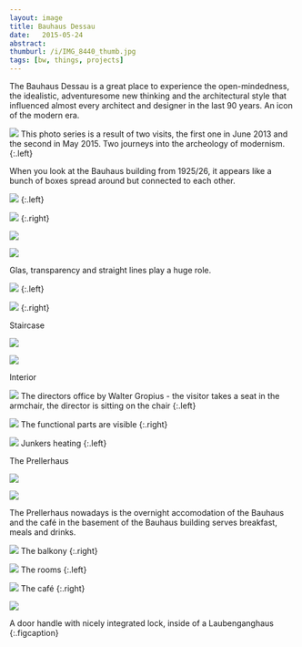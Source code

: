 ```yaml
---
layout: image
title: Bauhaus Dessau
date:   2015-05-24
abstract: 
thumburl: /i/IMG_8440_thumb.jpg
tags: [bw, things, projects]
---
```

The Bauhaus Dessau is a great place to experience the open-mindedness, the idealistic, adventuresome new thinking and the architectural style that influenced almost every architect and designer in the last 90 years. An icon of the modern era.

![](/i/IMG_8503.jpg)
This photo series is a result of two visits, the first one in June 2013 and the second in May 2015. Two journeys into the archeology of modernism. 
{:.left}

When you look at the Bauhaus building from 1925/26, it appears like a bunch of boxes spread around but connected to each other.

![](/i/IMG_8404.jpg)
{:.left}

![](/i/IMG_8387.jpg)
{:.right}

![](/i/IMG_8488.jpg)

![](/i/IMG_8428.jpg)

Glas, transparency and straight lines play a huge role. 

![](/i/IMG_8440.jpg)
{:.left}

![](/i/IMG_8422.jpg)
{:.right}

Staircase

![](/i/IMG_8456.jpg)

![](/i/IMG_8445.jpg)

Interior

![]({{site.url}}/i/IMG_5848.jpg)
The directors office by Walter Gropius - the visitor takes a seat in the armchair, the director is sitting on the chair
{:.left}

![]({{site.url}}/i/IMG_5833.jpg) 
The functional parts are visible
{:.right}


![]({{site.url}}/i/IMG_5850.jpg) 
Junkers heating
{:.left}

The Prellerhaus

![](/i/IMG_8411.jpg)

![](/i/IMG_8407.jpg) 

The Prellerhaus nowadays is the overnight accomodation of the Bauhaus and the café in the basement of the Bauhaus building serves breakfast, meals and drinks.

![](/i/IMG_8499.jpg) 
The balkony
{:.right}

![](/i/IMG_8394.jpg) 
The rooms
{:.left}

![](/i/IMG_8505.jpg)
The café
{:.right}

![]({{site.url}}/i/IMG_5888.jpg)

A door handle with nicely integrated lock, inside of a Laubenganghaus
{:.figcaption}



